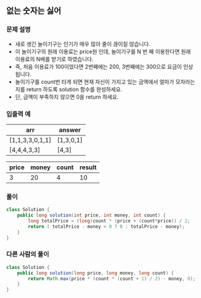 
## 없는 숫자는 싫어 ##

### 문제 설명 ###
- 새로 생긴 놀이기구는 인기가 매우 많아 줄이 끊이질 않습니다.
- 이 놀이기구의 원래 이용료는 price원 인데, 놀이기구를 N 번 째 이용한다면 원래 이용료의 N배를 받기로 하였습니다. 
- 즉, 처음 이용료가 100이었다면 2번째에는 200, 3번째에는 300으로 요금이 인상됩니다.
- 놀이기구를 count번 타게 되면 현재 자신이 가지고 있는 금액에서 얼마가 모자라는지를 return 하도록 solution 함수를 완성하세요.
- 단, 금액이 부족하지 않으면 0을 return 하세요.

### 입출력 예 ###
arr |	answer
---- | ----
[1,1,3,3,0,1,1] |	[1,3,0,1]
[4,4,4,3,3] |	[4,3]

price | money |	count |	result
---- | ---- | ---- | ----
3	| 20	| 4	| 10

### 풀이 ###
````java
class Solution {
    public long solution(int price, int money, int count) {
        long totalPrice = (long)count * (price + (count*price)) / 2;
        return ( totalPrice - money < 0 ? 0 : totalPrice - money);
    }
}
````


### 다른 사람의 풀이 ###
````java
class Solution {
    public long solution(long price, long money, long count) {
        return Math.max(price * (count * (count + 1) / 2) - money, 0);
    }
}

````
